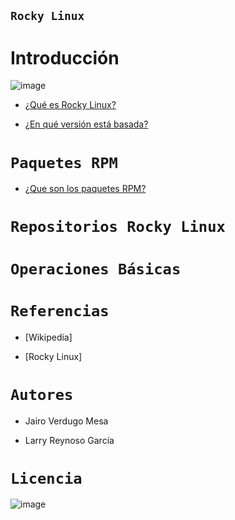 ## `Rocky Linux` 

# Introducción

![image](https://user-images.githubusercontent.com/114906861/214279955-1ac2c065-8d2e-4b8b-91c9-944ad300af3d.png)

- [¿Qué es Rocky Linux?](linux/linux.md)

- [¿En qué versión está basada?](version/version.md)

# `Paquetes RPM` 

- [¿Que son los paquetes RPM?](rpm/rpm.md)


# `Repositorios Rocky Linux`


# `Operaciones Básicas`

# `Referencias`

- [Wikipedia]

- [Rocky Linux]


# `Autores`

- Jairo Verdugo Mesa

- Larry Reynoso García

# `Licencia`

![image](https://user-images.githubusercontent.com/114906861/214280755-73c45fbd-cb4a-4492-b969-807a3cc50bd1.PNG)

